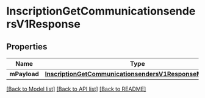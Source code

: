 # InscriptionGetCommunicationsendersV1Response

## Properties
Name | Type | Description | Notes
------------ | ------------- | ------------- | -------------
**mPayload** | [**InscriptionGetCommunicationsendersV1ResponseMPayload***](InscriptionGetCommunicationsendersV1ResponseMPayload.md) |  | 

[[Back to Model list]](../README.md#documentation-for-models) [[Back to API list]](../README.md#documentation-for-api-endpoints) [[Back to README]](../README.md)


